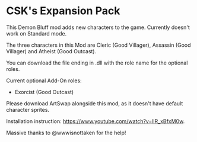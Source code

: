 # CSK's Expansion Pack

This Demon Bluff mod adds new characters to the game. Currently doesn't work on Standard mode.

The three characters in this Mod are Cleric (Good Villager), Assassin (Good Villager) and Atheist (Good Outcast).

You can download the file ending in .dll with the role name for the optional roles.

Current optional Add-On roles:

- Exorcist (Good Outcast)

Please download ArtSwap alongside this mod, as it doesn't have default character sprites.

Installation instruction: https://www.youtube.com/watch?v=llR_xBfxM0w.

Massive thanks to @wwwisnottaken for the help!
